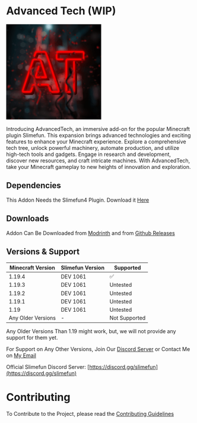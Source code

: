 # Advanced Tech (WIP)
![AdvancedTech](Images/Logo/logo.gif)  

Introducing AdvancedTech, an immersive add-on for the popular Minecraft plugin Slimefun. This expansion brings advanced technologies and exciting features to enhance your Minecraft experience. Explore a comprehensive tech tree, unlock powerful machinery, automate production, and utilize high-tech tools and gadgets. Engage in research and development, discover new resources, and craft intricate machines. With AdvancedTech, take your Minecraft gameplay to new heights of innovation and exploration.

## Dependencies
This Addon Needs the Slimefun4 Plugin.
Download it [Here](https://thebusybiscuit.github.io/builds/TheBusyBiscuit/Slimefun4/master/)

## Downloads
Addon Can Be Downloaded from [Modrinth](https://modrinth.com/plugin/advancedtech) and from [Github Releases](https://github.com/PranavVerma-droid/AdvancedTech/releases)

## Versions & Support

| Minecraft Version  | Slimefun Version | Supported          |
|--------------------|------------------|--------------------|
| 1.19.4             | DEV 1061         | :white_check_mark: |
| 1.19.3             | DEV 1061         | Untested           |
| 1.19.2             | DEV 1061         | Untested           |
| 1.19.1             | DEV 1061         | Untested           |
| 1.19               | DEV 1061         | Untested           |
| Any Older Versions | -                | Not Supported      |

Any Older Versions Than 1.19 might work, but, we will not provide any support for them yet.

For Support on Any Other Versions, Join Our [Discord Server](https://discord.gg/8Wj8xw2) or Contact Me on [My Email](pranav@verma.net.in)

Official Slimefun Discord Server: [https://discord.gg/slimefun](https://discord.gg/slimefun)

# Contributing
To Contribute to the Project, please read the [Contributing Guidelines](CONTRIBUTING.md)